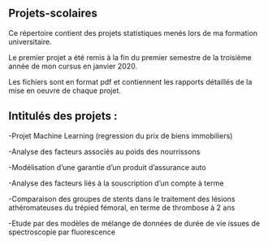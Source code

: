 ## Projets-scolaires

Ce répertoire contient des projets statistiques menés lors de ma formation universitaire.

Le premier projet a été remis à la fin du premier semestre de la troisième année de mon cursus en janvier 2020.

Les fichiers sont en format pdf et contiennent les rapports détaillés de la mise en oeuvre de chaque projet.

## Intitulés des projets :

-Projet Machine Learning (regression du prix de biens immobiliers)

-Analyse des facteurs associés au poids des nourrissons

-Modélisation d’une garantie d’un produit d’assurance auto

-Analyse des facteurs liés à la souscription d’un compte à terme

-Comparaison des groupes de stents dans le traitement des lésions athéromateuses
du trépied fémoral, en terme de thrombose à 2 ans

-Etude par des modèles de mélange de données de durée de vie issues de spectroscopie par fluorescence




